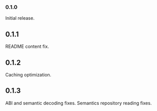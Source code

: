 ### 0.1.0
Initial release.
## 0.1.1
README content fix.
## 0.1.2
Caching optimization.
## 0.1.3
ABI and semantic decoding fixes.
Semantics repository reading fixes.
